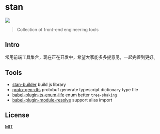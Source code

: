 # stan

[![](https://img.shields.io/npm/dt/stan-builder.svg?style=flat-square)](https://www.npmjs.com/package/stan-builder)

> Collection of front-end engineering tools

## Intro

常用前端工具集合，现在正在开发中，希望大家能多多提意见，一起完善到更好。

## Tools

- [stan-builder](./packages/stan-builder/README.md) build js library
- [proto-gen-dts](./packages/proto-gen-dts/README.md) protobuf generate typescript dictionary type file
- [babel-plugin-ts-enum-iife](./packages/babel-plugin-ts-enum-iife/README.md) enum better `tree-shaking`
- [babel-plugin-module-resolve](./packages/babel-plugin-module-resolve/README.md) support alias import

## License

[MIT](LICENSE)
